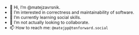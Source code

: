 - 👋 Hi, I’m @matejzavrsnik.
- 👀 I’m interested in correctness and maintainability of software.
- 🌱 I’m currently learning social skills.
- 💞️ I’m not actually looking to collaborate.
- 📫 How to reach me: `@matejpp@tenforward.social`

<!---
matejzavrsnik/matejzavrsnik is a ✨ special ✨ repository because its `README.md` (this file) appears on your GitHub profile.
You can click the Preview link to take a look at your changes.
--->
